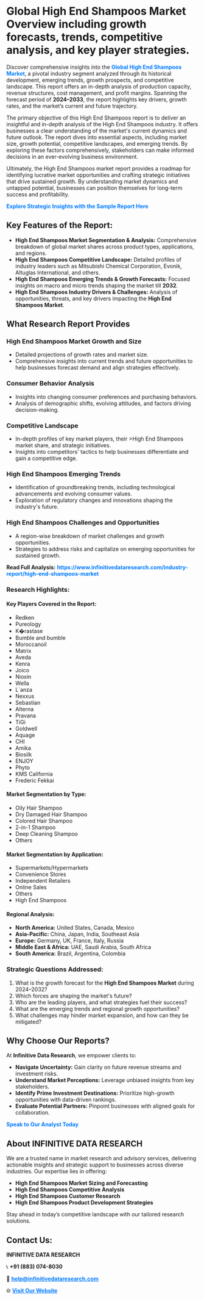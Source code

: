 <h1>Global High End Shampoos Market Overview including growth forecasts, trends, competitive analysis, and key player strategies.</h1>
<p>
Discover comprehensive insights into the 
<a href="https://www.infinitivedataresearch.com/industry-report/high-end-shampoos-market" rel="dofollow" style="color: #007BFF; text-decoration: none;"><strong>Global High End Shampoos Market</strong></a>, a pivotal industry segment analyzed through its historical development, emerging trends, growth prospects, and competitive landscape. This report offers an in-depth analysis of production capacity, revenue structures, cost management, and profit margins. Spanning the forecast period of <strong>2024–2033</strong>, the report highlights key drivers, growth rates, and the market’s current and future trajectory.
</p>
<p>
The primary objective of this High End Shampoos report is to deliver an insightful and in-depth analysis of the High End Shampoos industry. It offers businesses a clear understanding of the market's current dynamics and future outlook. The report dives into essential aspects, including market size, growth potential, competitive landscapes, and emerging trends. By exploring these factors comprehensively, stakeholders can make informed decisions in an ever-evolving business environment.
</p>
<p>
Ultimately, the High End Shampoos market report provides a roadmap for identifying lucrative market opportunities and crafting strategic initiatives that drive sustained growth. By understanding market dynamics and untapped potential, businesses can position themselves for long-term success and profitability.
</p>
<p>
<a href="https://www.infinitivedataresearch.com/request-sample/reportId=111039" style="color: #007BFF; text-decoration: none;"><strong>Explore Strategic Insights with the Sample Report Here</strong></a>
</p>

<h2>Key Features of the Report:</h2>
<ul>
<li><strong>High End Shampoos Market Segmentation & Analysis:</strong> Comprehensive breakdown of global market shares across product types, applications, and regions.</li>
<li><strong>High End Shampoos Competitive Landscape:</strong> Detailed profiles of industry leaders such as Mitsubishi Chemical Corporation, Evonik, Altuglas International, and others.</li>
<li><strong>High End Shampoos Emerging Trends & Growth Forecasts:</strong> Focused insights on macro and micro trends shaping the market till <strong>2032</strong>.</li>
<li><strong>High End Shampoos Industry Drivers & Challenges:</strong> Analysis of opportunities, threats, and key drivers impacting the <strong>High End Shampoos Market</strong>.</li>
</ul>

<h2>What Research Report Provides</h2>
<h3>High End Shampoos Market Growth and Size</h3>
<ul>
<li>Detailed projections of growth rates and market size.</li>
<li>Comprehensive insights into current trends and future opportunities to help businesses forecast demand and align strategies effectively.</li>
</ul>

<h3>Consumer Behavior Analysis</h3>
<ul>
<li>Insights into changing consumer preferences and purchasing behaviors.</li>
<li>Analysis of demographic shifts, evolving attitudes, and factors driving decision-making.</li>
</ul>

<h3>Competitive Landscape</h3>
<ul>
<li>In-depth profiles of key market players, their >High End Shampoos market share, and strategic initiatives.</li>
<li>Insights into competitors' tactics to help businesses differentiate and gain a competitive edge.</li>
</ul>

<h3>High End Shampoos Emerging Trends</h3>
<ul>
<li>Identification of groundbreaking trends, including technological advancements and evolving consumer values.</li>
<li>Exploration of regulatory changes and innovations shaping the industry's future.</li>
</ul>

<h3>High End Shampoos Challenges and Opportunities</h3>
<ul>
<li>A region-wise breakdown of market challenges and growth opportunities.</li>
<li>Strategies to address risks and capitalize on emerging opportunities for sustained growth.</li>
</ul>
<p><strong>Read Full Analysis:</strong> <a href="https://www.infinitivedataresearch.com/industry-report/high-end-shampoos-market" rel="dofollow" style="color: #007BFF; text-decoration: none;"><strong>https://www.infinitivedataresearch.com/industry-report/high-end-shampoos-market</strong></a></p>
<h3>Research Highlights:</h3>
<h4>Key Players Covered in the Report:</h4>
<ul><li>Redken</li><li>Pureology</li><li>K�rastase</li><li>Bumble and bumble</li><li>Moroccanoil</li><li>Matrix</li><li>Aveda</li><li>Kenra</li><li>Joico</li><li>Nioxin</li><li>Wella</li><li>L`anza</li><li>Nexxus</li><li>Sebastian</li><li>Alterna</li><li>Pravana</li><li>TiGi</li><li>Goldwell</li><li>Aquage</li><li>CHI</li><li>Amika</li><li>Biosilk</li><li>ENJOY</li><li>Phyto</li><li>KMS California</li><li>Frederic Fekkai</li></ul>
<h4>Market Segmentation by Type:</h4>
<ul><li>Oily Hair Shampoo</li><li>Dry Damaged Hair Shampoo</li><li>Colored Hair Shampoo</li><li>2-in-1 Shampoo</li><li>Deep Cleaning Shampoo</li><li>Others</li></ul>
<h4>Market Segmentation by Application:</h4>
<ul><li>Supermarkets/Hypermarkets</li><li>Convenience Stores</li><li>Independent Retailers</li><li>Online Sales</li><li>Others</li><li>High End Shampoos</li></ul>

<h4>Regional Analysis:</h4>
<ul>
<li><strong>North America:</strong> United States, Canada, Mexico</li>
<li><strong>Asia-Pacific:</strong> China, Japan, India, Southeast Asia</li>
<li><strong>Europe:</strong> Germany, UK, France, Italy, Russia</li>
<li><strong>Middle East & Africa:</strong> UAE, Saudi Arabia, South Africa</li>
<li><strong>South America:</strong> Brazil, Argentina, Colombia</li>
</ul>

<h3>Strategic Questions Addressed:</h3>
<ol>
<li>What is the growth forecast for the <strong>High End Shampoos Market</strong> during 2024–2032?</li>
<li>Which forces are shaping the market's future?</li>
<li>Who are the leading players, and what strategies fuel their success?</li>
<li>What are the emerging trends and regional growth opportunities?</li>
<li>What challenges may hinder market expansion, and how can they be mitigated?</li>
</ol>

<h2>Why Choose Our Reports?</h2>
<p>At <strong>Infinitive Data Research</strong>, we empower clients to:</p>
<ul>
<li><strong>Navigate Uncertainty:</strong> Gain clarity on future revenue streams and investment risks.</li>
<li><strong>Understand Market Perceptions:</strong> Leverage unbiased insights from key stakeholders.</li>
<li><strong>Identify Prime Investment Destinations:</strong> Prioritize high-growth opportunities with data-driven rankings.</li>
<li><strong>Evaluate Potential Partners:</strong> Pinpoint businesses with aligned goals for collaboration.</li>
</ul>
<p><a href="https://www.infinitivedataresearch.com/industry-report/high-end-shampoos-market" rel="dofollow" style="color: #007BFF; text-decoration: none;"><strong>Speak to Our Analyst Today</strong></a></p>

<h2>About INFINITIVE DATA RESEARCH</h2>
<p>We are a trusted name in market research and advisory services, delivering actionable insights and strategic support to businesses across diverse industries. Our expertise lies in offering:</p>
<ul>
<li><strong>High End Shampoos Market Sizing and Forecasting</strong></li>
<li><strong>High End Shampoos Competitive Analysis</strong></li>
<li><strong>High End Shampoos Customer Research</strong></li>
<li><strong>High End Shampoos Product Development Strategies</strong></li>
</ul>
<p>Stay ahead in today’s competitive landscape with our tailored research solutions.</p>

<h2>Contact Us:</h2>
<p><strong>INFINITIVE DATA RESEARCH</strong></p>
<p>📞 <strong>+91 (883) 074-8030</strong></p>
<p>📧 <strong><a href="mailto:help@infinitivedataresearch.com" style="color: #007BFF;">help@infinitivedataresearch.com</a></strong></p>
<p>🌐 <strong><a href="https://www.infinitivedataresearch.com" rel="dofollow" style="color: #007BFF;">Visit Our Website</a></strong></p>